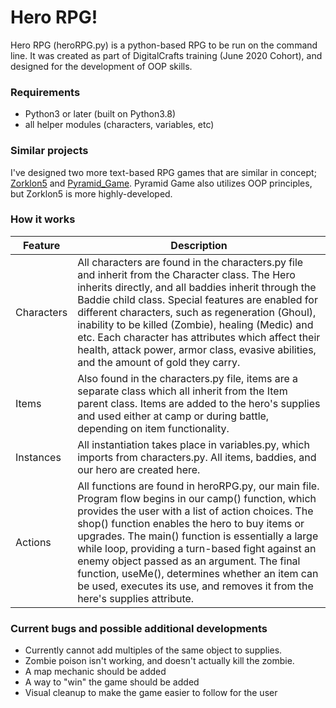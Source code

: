 # Hero RPG!

Hero RPG (heroRPG.py) is a python-based RPG to be run on the command line. It was created as part of DigitalCrafts training (June 2020 Cohort), and designed for the development of OOP skills.

### Requirements

- Python3 or later (built on Python3.8)
- all helper modules (characters, variables, etc)

### Similar projects

I've designed two more text-based RPG games that are similar in concept; [Zorklon5](https://github.com/dgelok/Zorklon5) and [Pyramid_Game](https://github.com/dgelok/pyramidGame). Pyramid Game also utilizes OOP principles, but Zorklon5 is more highly-developed.  

### How it works

| Feature | Description |
| ----------- | ----------- |
| Characters | All characters are found in the characters.py file and inherit from the Character class. The Hero inherits directly, and all baddies inherit through the Baddie child class. Special features are enabled for different characters, such as regeneration (Ghoul), inability to be killed (Zombie), healing (Medic) and etc. Each character has attributes which affect their health, attack power, armor class, evasive abilities, and the amount of gold they carry. |
| Items | Also found in the characters.py file, items are a separate class which all inherit from the Item parent class. Items are added to the hero's supplies and used either at camp or during battle, depending on item functionality. |
| Instances | All instantiation takes place in variables.py, which imports from characters.py. All items, baddies, and our hero are created here. |
| Actions | All functions are found in heroRPG.py, our main file. Program flow begins in our camp() function, which provides the user with a list of action choices. The shop() function enables the hero to buy items or upgrades. The main() function is essentially a large while loop, providing a turn-based fight against an enemy object passed as an argument. The final function, useMe(), determines whether an item can be used, executes its use, and removes it from the here's supplies attribute. |

### Current bugs and possible additional developments

- Currently cannot add multiples of the same object to supplies.
- Zombie poison isn't working, and doesn't actually kill the zombie.
- A map mechanic should be added
- A way to "win" the game should be added
- Visual cleanup to make the game easier to follow for the user
